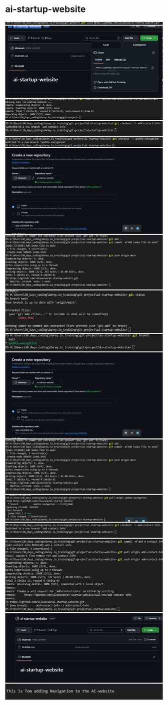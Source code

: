 # ai-startup-website

<img src='./img/clone repostory in terminal.png'>
<img src='./img/clonning repository.png'>
<img src='./img/cone repository with git clone.png'>
<img src='./img/create a branch for jerry.png'>
<img src='./img/creatin a update navigation branch for Tom work.png'>
<img src='./img/creating a new repository.png'>
<img src='./img/first commit to main.png'>
<img src='./img/git status index.png'>
<img src='./img/In Tom work branch.png'>
<img src='./img/creating a new repository.png'>
<img src='./img/first commit to main.png'>
<img src='./img/Pull request fro Tom works.png'>
<img src='./img/create a branch for jerry.png'>
<img src='./img/Push jerry work to add-contact-info.png'>
<img src='./img/repository created.png'>
<img src='./img/Tom add Navigation.png'>


